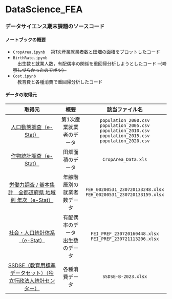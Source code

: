 # DataScience_FEA
 
### データサイエンス期末課題のソースコード

#### ノートブックの概要
- `CropArea.ipynb`
　第1次産業就業者数と田畑の面積をプロットしたコード
- `BirthRate.ipynb`  
　出生数と就業人数，有配偶率の関係を重回帰分析しようとしたコード  ~~（考察しづらかったのでボツ）~~
- `Cost.ipynb`  
　教育費と各種消費で重回帰分析したコード

#### データの取得元

| 取得元 | 概要 | 該当ファイル名 |
| :--: | :--: | :--: |
| [人口動態調査（e-Stat）](https://www.e-stat.go.jp/stat-search/files?page=1&layout=datalist&toukei=00450011&tstat=000001028897&cycle=8&tclass1=000001053122&tclass2=000001053130&result_page=1&tclass3val=0&metadata=1&data=1)  | 第1次産業就業者のデータ | `population_2000.csv`<br>`population_2005.csv`<br>`population_2010.csv`<br>`population_2015.csv`<br>`population_2020.csv`|
| [作物統計調査（e-Stat）](https://www.e-stat.go.jp/stat-search/files?page=1&layout=datalist&toukei=00500215&tstat=000001013427&cycle=0&tclass1=000001032270&tclass2=000001034721&tclass3val=0)  | 田畑面積のデータ | `CropArea_Data.xls` |
| [労働力調査 / 基本集計　全都道府県 地域別 年次（e-Stat）](https://www.e-stat.go.jp/stat-search/database?page=1&layout=datalist&stat_infid=000032045605&statdisp_id=0003009700)  | 年齢階層別の就業者数データ | `FEH_00200531_230720133248.xlsx`<br>`FEH_00200531_230720133159.xlsx` |
| [社会・人口統計体系（e-Stat）](https://www.e-stat.go.jp/regional-statistics/ssdsview)  | 有配偶率のデータ<br>出生数のデータ | `FEI_PREF_230720160448.xlsx`<br>`FEI_PREF_230721113206.xlsx` |
| [SSDSE（教育用標準データセット）（独立行政法人統計センター）](https://www.nstac.go.jp/use/literacy/ssdse/)  | 各種消費データ | `SSDSE-B-2023.xlsx` |